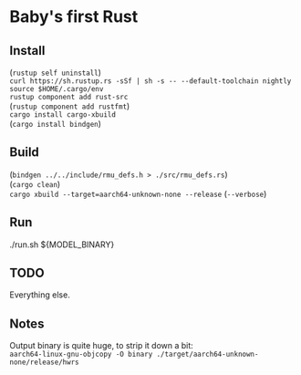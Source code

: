 # Baby's first Rust

## Install

(`rustup self uninstall`)\
`curl https://sh.rustup.rs -sSf | sh -s -- --default-toolchain nightly`\
`source $HOME/.cargo/env`\
`rustup component add rust-src`\
(`rustup component add rustfmt`)\
`cargo install cargo-xbuild`\
(`cargo install bindgen`)

## Build
(`bindgen ../../include/rmu_defs.h > ./src/rmu_defs.rs`)\
(`cargo clean`)\
`cargo xbuild --target=aarch64-unknown-none --release` (`--verbose`)

## Run

./run.sh ${MODEL_BINARY}

## TODO

Everything else.

## Notes
Output binary is quite huge, to strip it down a bit:\
`aarch64-linux-gnu-objcopy -O binary ./target/aarch64-unknown-none/release/hwrs`
